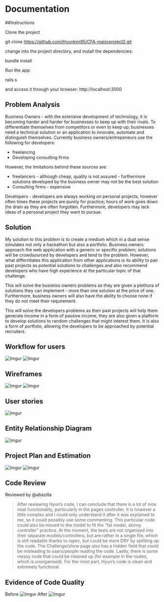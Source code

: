 # Documentation

##Instructions

Clone the project

git clone https://github.com/Hyunkim95/CFA-majorproject2.git

change into the project directory, and install the dependencies:

bundle install

Run the app:

rails s

and access it through your browser: http://localhost:3000

## Problem Analysis

Business Owners - with the extensive development of technology, it is becoming harder and harder for businesses to keep up with their rivals. To differentiate themselves from competitors or even to keep up; businesses need a technical solution or an application to innovate, automate and distinguish themselves.  Currently business owners/entrepeneurs use the following for developers:

- freelancing 
- Developing consulting firms

However, the limitations behind these sources are:

- freelancers - although cheap, quality is not assured - furthermore solutions developed by the business owner may not be the best solution 
- Consulting firms - expensive 

Developers - developers are always working on personal projects, however often times these projects are purely for practice; hours of work goes down the drain as they are often forgotten. Furthermore, developers may lack ideas of a personal project they want to pursue.  
## Solution

My solution to this problem is to create a medium which in a dual sense simulates not only a hackathon but also a portfolio. Business owners approach the web application with a generic or specific problem; solutions will be crowdsourced by developers and tend to the problem. However, what differntiates this application from other applications is its ability to pair past projects as potential solutions to challenges and also recommend developers who have high experience at the particular topic of that challenge. 

This will solve the busienss owners problems as they are given a plethora of solutions they can implement - more than one solution at the price of one. Furthermore, business owners will also have the ability to choose none if they do not meet their requirement. 

This will solve the developers problems as their past projects will help them generate income in a form of passive income, they are also given a platform to develop solutions to random challenges that might interest them.  It is also a form of portfolio, allowing the developers to be approached by potential recruiters. 

## Workflow for users
![Imgur](http://i.imgur.com/vAL3br3.jpg)
![Imgur](http://i.imgur.com/oPhkKrX.jpg)
## Wireframes
![Imgur](http://i.imgur.com/d9WzCUM.jpg)
![Imgur](http://i.imgur.com/Y8QTylz.jpg)
## User stories
![Imgur](http://i.imgur.com/tpAwg9i.png)
## Entity Relationship Diagram
![Imgur](http://i.imgur.com/ZZW5vIF.jpg)
## Project Plan and Estimation
![Imgur](http://i.imgur.com/QLfPktx.jpg)
![Imgur](http://i.imgur.com/auWDmIX.jpg)

## Code Review
Reviewed by @abazilla
>After reviewing Hyun’s code, I can conclude that there is a lot of nice neat functionality, particularly in the pages controller. It is however a little complex and I could only understand it after it was explained to me, so it could possibly use some commenting. This particular code could also be moved to the model to fit the “fat model, skinny controller” practice.
At the moment, the tests are not organised into their separate models/controllers, but are rather in a single file, which is still readable thanks to rspec, but could be more DRY by splitting up the code. The Challenge/show page also has a hidden field that could be misleading to users/people reading the code. Lastly, there is some messy code that could be cleaned up (for example in the routes, which is unorganised). For the most part, Hyun’s code is clean and extremely functional.

## Evidence of Code Quality
Before
![Imgur](http://i.imgur.com/TnsEbXf.png)
After
![Imgur](http://i.imgur.com/TnsEbXf.png)


